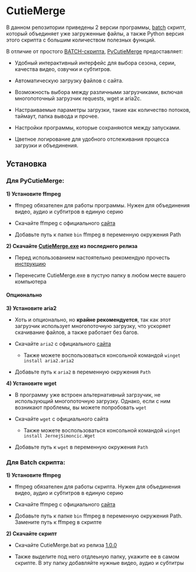 # CutieMerge

В данном репозитории приведены 2 версии программы, [batch](https://github.com/Waltorvi/CutieMerge/releases/tag/1.0.0) скрипт, который объединяет уже загруженные файлы, а также Python версия этого скрипта с большим количеством полезных функций.


В отличие от простого [BATCH-скрипта](https://github.com/Waltorvi/CutieMerge/releases/tag/1.0.0), [PyCutieMerge](https://github.com/Waltorvi/CutieMerge/releases) предоставляет:

- Удобный интерактивный интерфейс для выбора сезона, серии, качества видео, озвучки и субтитров.

- Автоматическую загрузку файлов с сайта.

- Возможность выбора между различными загрузчиками, включая многопоточный загрузчик requests, wget и aria2c.

- Настраиваемые параметры загрузки, такие как количество потоков, таймаут, папка вывода и прочее.

- Настройки программы, которые сохраняются между запусками.

- Цветное логирование для удобного отслеживания процесса загрузки и объединения.


## Установка


### Для PyCutieMerge:


**1) Установите ffmpeg**

  - ffmpeg обязателен для работы программы. Нужен для объединения видео, аудио и субтитров в единую серию

  - Скачайте ffmpeg с официального [сайта](https://www.ffmpeg.org/)

  - Добавьте путь к папке `bin` ffmpeg в переменную окружения Path

**2) Скачайте [CutieMerge.exe](https://github.com/Waltorvi/CutieMerge/releases) из последнего релиза**
  
  - Перед использованием настоятельно рекомендую прочесть [инструкцию](https://github.com/Waltorvi/CutieMerge/blob/main/PyCutieMerge/README.md)

  - Перенесите CutieMerge.exe в пустую папку в любом месте вашего компьютера


#### Опционально


**3) Установите aria2**

  - Хоть и опционально, но **крайне рекомендуется**, так как этот загрузчик использует многопоточную загрузку, что ускоряет скачивание файлов, а также работает без багов.

  - Скачайте `aria2` с официального [сайта](https://github.com/aria2/aria2/releases/tag/release-1.37.0) 

    - Также можете воспользоваться консольной командой `winget install aria2.aria2`

  - Добавьте путь к `aria2` в переменную окружения `Path`

**4) Установите wget**

  - В программу уже встроен альтернативный загрзучик, не использующий многопоточную загрузку. Однако, если с ним возникают проблемы, вы можете попробовать `wget`

  - Скачайте `wget` с официального сайта

    - Также можете воспользоваться консольной командой `winget install JernejSimoncic.Wget`

  - Добавьте путь к `wget` в переменную окружения `Path`


### Для Batch скрипта:


**1) Установите ffmpeg**

  - ffmpeg обязателен для работы скрипта. Нужен для объединения видео, аудио и субтитров в единую серию

  - Скачайте ffmpeg с официального [сайта](https://www.ffmpeg.org/)

  - Добавьте путь к папке `bin` ffmpeg в переменную окружения Path. Замените путь к ffmpeg в скрипте

**2) Скачайте скрипт**

  - Скачайте CutieMerge.bat из релиза [1.0.0](https://github.com/Waltorvi/CutieMerge/releases/tag/1.0.0)

  - Также выделите под него отдлеьную папку, укажите ее в самом скрипте. В эту папку добавляйте нужные видео, аудио и субтитры
